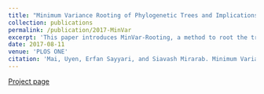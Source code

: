 ```yaml
---
title: "Minimum Variance Rooting of Phylogenetic Trees and Implications for Species Tree Reconstruction"
collection: publications
permalink: /publication/2017-MinVar
excerpt: 'This paper introduces MinVar-Rooting, a method to root the tree at the point that minimizes the variance of the root to tip distances, and a linear-time algorithm to find the MinVar point.'
date: 2017-08-11
venue: 'PLOS ONE'
citation: 'Mai, Uyen, Erfan Sayyari, and Siavash Mirarab. Minimum Variance Rooting of Phylogenetic Trees and Implications for Species Tree Reconstruction. Edited by Gabriel Moreno-Hagelsieb. PLOS ONE 12, no. 8 (2017): e0182238.'
---
```

[Project page](https://uym2.github.io/MinVar-Rooting/)
